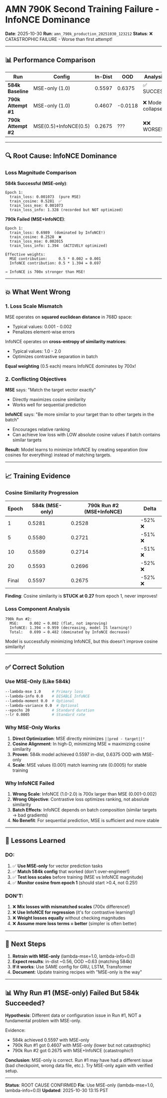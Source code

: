 # AMN 790K Second Training Failure - InfoNCE Dominance

**Date**: 2025-10-30
**Run**: `amn_790k_production_20251030_123212`
**Status**: ❌ CATASTROPHIC FAILURE - Worse than first attempt!

---

## 📊 Performance Comparison

| Run | Config | In-Dist | OOD | Analysis |
|-----|--------|---------|-----|----------|
| **584k Baseline** | MSE-only (1.0) | 0.5597 | 0.6375 | ✅ SUCCESS |
| **790k Attempt #1** | MSE-only (1.0) | 0.4607 | -0.0118 | ❌ Mode collapse |
| **790k Attempt #2** | MSE(0.5)+InfoNCE(0.5) | 0.2675 | ??? | ❌❌ WORSE! |

---

## 🔍 Root Cause: InfoNCE Dominance

### Loss Magnitude Comparison

**584k Successful (MSE-only)**:
```
Epoch 1:
  train_loss: 0.001073  (pure MSE)
  train_cosine: 0.5281  ✅
  train_loss_mse: 0.001073
  train_loss_info: 1.328 (recorded but NOT optimized)
```

**790k Failed (MSE+InfoNCE)**:
```
Epoch 1:
  train_loss: 0.6989  (dominated by InfoNCE!)
  train_cosine: 0.2528  ❌
  train_loss_mse: 0.002015
  train_loss_info: 1.394  (ACTIVELY optimized)

Effective weights:
  MSE contribution:     0.5 * 0.002 = 0.001
  InfoNCE contribution: 0.5 * 1.394 = 0.697

→ InfoNCE is 700x stronger than MSE!
```

---

## 💥 What Went Wrong

### 1. Loss Scale Mismatch

MSE operates on **squared euclidean distance** in 768D space:
- Typical values: 0.001 - 0.002
- Penalizes element-wise errors

InfoNCE operates on **cross-entropy of similarity matrices**:
- Typical values: 1.0 - 2.0
- Optimizes contrastive separation in batch

**Equal weighting** (0.5 each) means InfoNCE dominates by 700x!

### 2. Conflicting Objectives

**MSE** says: "Match the target vector exactly"
- Directly maximizes cosine similarity
- Works well for sequential prediction

**InfoNCE** says: "Be more similar to your target than to other targets in the batch"
- Encourages relative ranking
- Can achieve low loss with LOW absolute cosine values if batch contains similar targets

**Result**: Model learns to minimize InfoNCE by creating separation (low cosines for everything) instead of matching targets.

---

## 📈 Training Evidence

### Cosine Similarity Progression

| Epoch | 584k (MSE-only) | 790k Run #2 (MSE+InfoNCE) | Delta |
|-------|-----------------|---------------------------|-------|
| 1 | 0.5281 | 0.2528 | -52% ❌ |
| 5 | 0.5580 | 0.2721 | -51% ❌ |
| 10 | 0.5589 | 0.2714 | -51% ❌ |
| 20 | 0.5593 | 0.2696 | -52% ❌ |
| Final | 0.5597 | 0.2675 | -52% ❌ |

**Finding**: Cosine similarity is **STUCK at 0.27** from epoch 1, never improves!

### Loss Component Analysis

```
790k Run #2:
  MSE:     0.002 → 0.002 (flat, not improving)
  InfoNCE: 1.394 → 0.959 (decreasing, model IS learning!)
  Total:   0.699 → 0.482 (dominated by InfoNCE decrease)
```

Model is successfully minimizing InfoNCE, but this doesn't improve cosine similarity!

---

## ✅ Correct Solution

### Use MSE-Only (Like 584k)

```bash
--lambda-mse 1.0     # Primary loss
--lambda-info 0.0    # DISABLE InfoNCE
--lambda-moment 0.0  # Optional
--lambda-variance 0.0  # Optional
--epochs 20          # Standard duration
--lr 0.0005          # Standard rate
```

### Why MSE-Only Works

1. **Direct Optimization**: MSE directly minimizes `||pred - target||²`
2. **Cosine Alignment**: In high-D, minimizing MSE ≈ maximizing cosine similarity
3. **Proven**: 584k model achieved 0.5597 in-dist, 0.6375 OOD with MSE-only
4. **Scale**: MSE values (0.001) match learning rate (0.0005) for stable training

### Why InfoNCE Failed

1. **Wrong Scale**: InfoNCE (1.0-2.0) is 700x larger than MSE (0.001-0.002)
2. **Wrong Objective**: Contrastive loss optimizes ranking, not absolute similarity
3. **Batch Effects**: InfoNCE depends on batch composition (similar targets → bad gradients)
4. **No Benefit**: For sequential prediction, MSE is sufficient and more stable

---

## 🚨 Lessons Learned

### DO:
1. ✅ **Use MSE-only** for vector prediction tasks
2. ✅ **Match 584k config** that worked (don't over-engineer!)
3. ✅ **Test loss scales** before training (MSE vs InfoNCE magnitude)
4. ✅ **Monitor cosine from epoch 1** (should start >0.4, not 0.25!)

### DON'T:
1. ❌ **Mix losses with mismatched scales** (700x difference!)
2. ❌ **Use InfoNCE for regression** (it's for contrastive learning!)
3. ❌ **Weight losses equally** without checking magnitudes
4. ❌ **Assume more loss terms = better** (simpler is often better)

---

## 🔄 Next Steps

1. **Retrain with MSE-only** (lambda-mse=1.0, lambda-info=0.0)
2. **Expect results**: in-dist ~0.56, OOD ~0.63 (matching 584k)
3. **If it works**: Use SAME config for GRU, LSTM, Transformer
4. **Document**: Update training recipes with "MSE-only is the way"

---

## 📊 Why Run #1 (MSE-only) Failed But 584k Succeeded?

**Hypothesis**: Different data or configuration issue in Run #1, NOT a fundamental problem with MSE-only.

Evidence:
- 584k achieved 0.5597 with MSE-only
- 790k Run #1 got 0.4607 with MSE-only (lower but not catastrophic)
- 790k Run #2 got 0.2675 with MSE+InfoNCE (catastrophic!)

**Conclusion**: MSE-only is correct. Run #1 may have had a different issue (bad checkpoint, wrong data file, etc.). Try MSE-only again with verified setup.

---

**Status**: ROOT CAUSE CONFIRMED
**Fix**: Use MSE-only (lambda-mse=1.0, lambda-info=0.0)
**Updated**: 2025-10-30 13:15 PST
